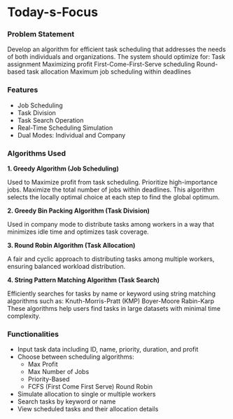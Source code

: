 # Today-s-Focus

### Problem Statement
Develop an algorithm for efficient task scheduling that addresses the needs of both individuals and organizations. The system should optimize for:
Task assignment
Maximizing profit
First-Come-First-Serve scheduling
Round-based task allocation
Maximum job scheduling within deadlines

### Features
- Job Scheduling
- Task Division
- Task Search Operation
- Real-Time Scheduling Simulation
- Dual Modes: Individual and Company

### Algorithms Used
**1. Greedy Algorithm (Job Scheduling)**

Used to Maximize profit from task scheduling. Prioritize high-importance jobs. Maximize the total number of jobs within deadlines. This algorithm selects the locally optimal choice at each step to find the global optimum.

**2. Greedy Bin Packing Algorithm (Task Division)**

Used in company mode to distribute tasks among workers in a way that minimizes idle time and optimizes task coverage.

**3. Round Robin Algorithm (Task Allocation)**

A fair and cyclic approach to distributing tasks among multiple workers, ensuring balanced workload distribution.

**4. String Pattern Matching Algorithm (Task Search)**

Efficiently searches for tasks by name or keyword using string matching algorithms such as:
Knuth-Morris-Pratt (KMP)
Boyer-Moore
Rabin-Karp
These algorithms help users find tasks in large datasets with minimal time complexity.

### Functionalities
- Input task data including ID, name, priority, duration, and profit
- Choose between scheduling algorithms:
  - Max Profit
  - Max Number of Jobs
  - Priority-Based
  - FCFS (First Come First Serve)
Round Robin
- Simulate allocation to single or multiple workers
- Search tasks by keyword or name
- View scheduled tasks and their allocation details

